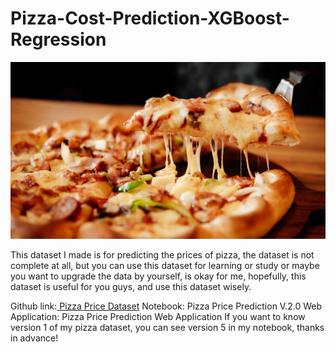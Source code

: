 # Pizza-Cost-Prediction-XGBoost-Regression
 
<div align="center">
<img src="https://github.com/Wade0125Studio/Pizza-Cost-Prediction-XGBoost-Regression/blob/main/pizza.jpg">
</div>

This dataset I made is for predicting the prices of pizza, the dataset is not complete at all, but you can use this dataset for learning or study or maybe you want to upgrade the data by yourself, is okay for me, hopefully, this dataset is useful for you guys, and use this dataset wisely.

Github link:<a href="https://github.com/knightbearr/Guessing-Prices-Pizza"> Pizza Price Dataset</a>
Notebook: Pizza Price Prediction V.2.0
Web Application: Pizza Price Prediction Web Application
If you want to know version 1 of my pizza dataset, you can see version 5 in my notebook, thanks in advance!